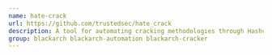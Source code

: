 ```yaml
---
name: hate-crack
url: https://github.com/trustedsec/hate_crack
description: A tool for automating cracking methodologies through Hashcat.
group: blackarch blackarch-automation blackarch-cracker
---
```

